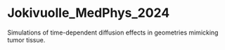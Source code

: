 # Jokivuolle_MedPhys_2024
Simulations of time-dependent diffusion effects in geometries mimicking tumor tissue.
